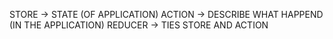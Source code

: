 STORE -> STATE (OF APPLICATION)
ACTION -> DESCRIBE WHAT HAPPEND (IN THE APPLICATION)
REDUCER -> TIES STORE AND ACTION
